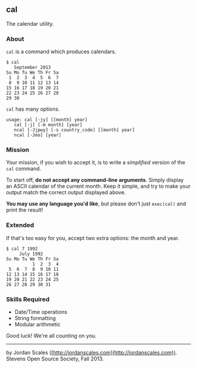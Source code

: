 ## cal

The calendar utility.

### About

`cal` is a command which produces calendars.

    $ cal
       September 2013
    Su Mo Tu We Th Fr Sa
     1  2  3  4  5  6  7
     8  9 10 11 12 13 14
    15 16 17 18 19 20 21
    22 23 24 25 26 27 28
    29 30

`cal` has many options.

    usage: cal [-jy] [[month] year]
       cal [-j] [-m month] [year]
       ncal [-Jjpwy] [-s country_code] [[month] year]
       ncal [-Jeo] [year]

### Mission

Your mission, if you wish to accept it, is to write a *simplified* version of the `cal` command.

To start off, **do not accept any command-line arguments**. Simply display an ASCII calendar of
the current month. Keep it simple, and try to make your output match the correct output displayed
above.

**You may use any language you'd like**, but please don't just `exec(cal)` and print the result!

### Extended

If that's too easy for you, accept two extra options: the month and year.

    $ cal 7 1992
         July 1992
    Su Mo Tu We Th Fr Sa
              1  2  3  4
     5  6  7  8  9 10 11
    12 13 14 15 16 17 18
    19 20 21 22 23 24 25
    26 27 28 29 30 31

### Skills Required

* Date/Time operations
* String formatting
* Modular arithmetic

Good luck! We're all counting on you.

---

by Jordan Scales ([http://jordanscales.com](http://jordanscales.com)). Stevens Open Source Society, Fall 2013.
